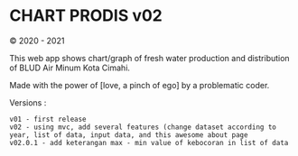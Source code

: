 # CHART PRODIS v02

© 2020 - 2021

This web app shows chart/graph of fresh water production and distribution of BLUD Air Minum Kota Cimahi.

Made with the power of [love, a pinch of ego] by a problematic coder.

Versions :

    v01 - first release
    v02 - using mvc, add several features (change dataset according to year, list of data, input data, and this awesome about page
    v02.0.1 - add keterangan max - min value of kebocoran in list of data